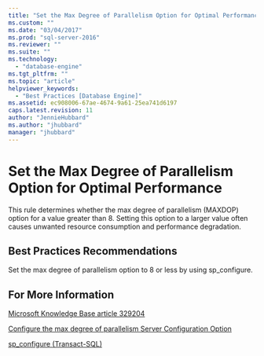 ```yaml
---
title: "Set the Max Degree of Parallelism Option for Optimal Performance | Microsoft Docs"
ms.custom: ""
ms.date: "03/04/2017"
ms.prod: "sql-server-2016"
ms.reviewer: ""
ms.suite: ""
ms.technology: 
  - "database-engine"
ms.tgt_pltfrm: ""
ms.topic: "article"
helpviewer_keywords: 
  - "Best Practices [Database Engine]"
ms.assetid: ec908006-67ae-4674-9a61-25ea741d6197
caps.latest.revision: 11
author: "JennieHubbard"
ms.author: "jhubbard"
manager: "jhubbard"
---
```

# Set the Max Degree of Parallelism Option for Optimal Performance
  This rule determines whether the max degree of parallelism (MAXDOP) option for a value greater than 8. Setting this option to a larger value often causes unwanted resource consumption and performance degradation.  
  
## Best Practices Recommendations  
 Set the max degree of parallelism option to 8 or less by using sp_configure.  
  
## For More Information  
 [Microsoft Knowledge Base article 329204](http://go.microsoft.com/fwlink/?linkid=117786)  
  
 [Configure the max degree of parallelism Server Configuration Option](../../database-engine/configure-windows/configure-the-max-degree-of-parallelism-server-configuration-option.md)  
  
 [sp_configure &#40;Transact-SQL&#41;](../../relational-databases/system-stored-procedures/sp-configure-transact-sql.md)  
  
  